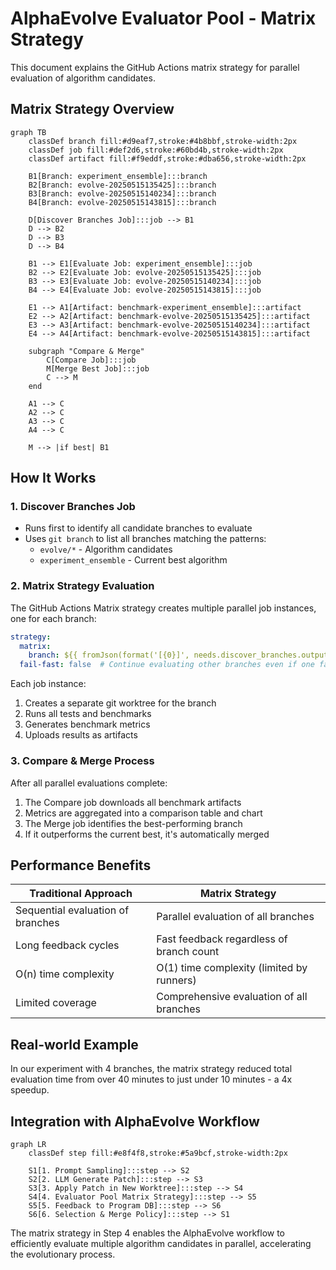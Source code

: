 # AlphaEvolve Evaluator Pool - Matrix Strategy

This document explains the GitHub Actions matrix strategy for parallel evaluation of algorithm candidates.

## Matrix Strategy Overview

```mermaid
graph TB
    classDef branch fill:#d9eaf7,stroke:#4b8bbf,stroke-width:2px
    classDef job fill:#def2d6,stroke:#60bd4b,stroke-width:2px
    classDef artifact fill:#f9eddf,stroke:#dba656,stroke-width:2px
    
    B1[Branch: experiment_ensemble]:::branch
    B2[Branch: evolve-20250515135425]:::branch
    B3[Branch: evolve-20250515140234]:::branch
    B4[Branch: evolve-20250515143815]:::branch
    
    D[Discover Branches Job]:::job --> B1
    D --> B2
    D --> B3
    D --> B4
    
    B1 --> E1[Evaluate Job: experiment_ensemble]:::job
    B2 --> E2[Evaluate Job: evolve-20250515135425]:::job
    B3 --> E3[Evaluate Job: evolve-20250515140234]:::job
    B4 --> E4[Evaluate Job: evolve-20250515143815]:::job
    
    E1 --> A1[Artifact: benchmark-experiment_ensemble]:::artifact
    E2 --> A2[Artifact: benchmark-evolve-20250515135425]:::artifact
    E3 --> A3[Artifact: benchmark-evolve-20250515140234]:::artifact
    E4 --> A4[Artifact: benchmark-evolve-20250515143815]:::artifact
    
    subgraph "Compare & Merge"
        C[Compare Job]:::job
        M[Merge Best Job]:::job
        C --> M
    end
    
    A1 --> C
    A2 --> C
    A3 --> C
    A4 --> C
    
    M --> |if best| B1
```

## How It Works

### 1. Discover Branches Job

- Runs first to identify all candidate branches to evaluate
- Uses `git branch` to list all branches matching the patterns:
  - `evolve/*` - Algorithm candidates
  - `experiment_ensemble` - Current best algorithm

### 2. Matrix Strategy Evaluation

The GitHub Actions Matrix strategy creates multiple parallel job instances, one for each branch:

```yaml
strategy:
  matrix:
    branch: ${{ fromJson(format('[{0}]', needs.discover_branches.outputs.branches)) }}
  fail-fast: false  # Continue evaluating other branches even if one fails
```

Each job instance:
1. Creates a separate git worktree for the branch
2. Runs all tests and benchmarks
3. Generates benchmark metrics
4. Uploads results as artifacts

### 3. Compare & Merge Process

After all parallel evaluations complete:
1. The Compare job downloads all benchmark artifacts
2. Metrics are aggregated into a comparison table and chart
3. The Merge job identifies the best-performing branch
4. If it outperforms the current best, it's automatically merged

## Performance Benefits

| Traditional Approach | Matrix Strategy |
|---------------------|-----------------|
| Sequential evaluation of branches | Parallel evaluation of all branches |
| Long feedback cycles | Fast feedback regardless of branch count |
| O(n) time complexity | O(1) time complexity (limited by runners) |
| Limited coverage | Comprehensive evaluation of all branches |

## Real-world Example

In our experiment with 4 branches, the matrix strategy reduced total evaluation time from over 40 minutes to just under 10 minutes - a 4x speedup.

## Integration with AlphaEvolve Workflow

```mermaid
graph LR
    classDef step fill:#e8f4f8,stroke:#5a9bcf,stroke-width:2px
    
    S1[1. Prompt Sampling]:::step --> S2
    S2[2. LLM Generate Patch]:::step --> S3
    S3[3. Apply Patch in New Worktree]:::step --> S4
    S4[4. Evaluator Pool Matrix Strategy]:::step --> S5
    S5[5. Feedback to Program DB]:::step --> S6
    S6[6. Selection & Merge Policy]:::step --> S1
```

The matrix strategy in Step 4 enables the AlphaEvolve workflow to efficiently evaluate multiple algorithm candidates in parallel, accelerating the evolutionary process. 